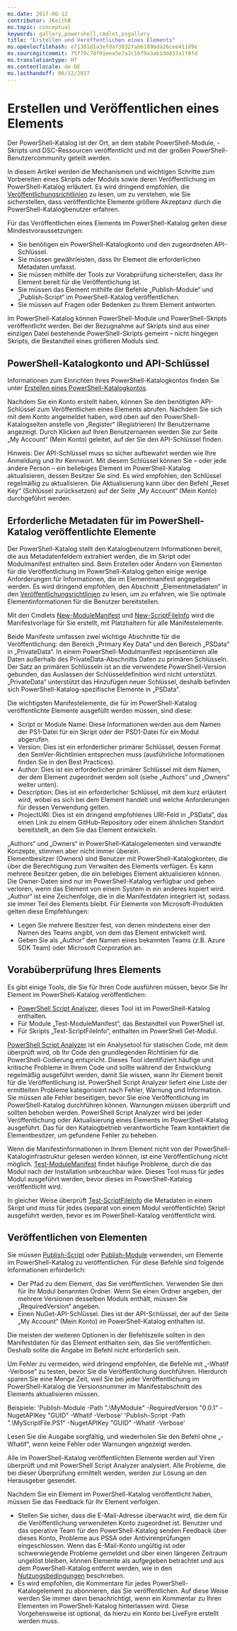 ```yaml
---
ms.date: 2017-06-12
contributor: JKeithB
ms.topic: conceptual
keywords: gallery,powershell,cmdlet,psgallery
title: "Erstellen und Veröffentlichen eines Elements"
ms.openlocfilehash: e71381d1a3efda73832fab6189bda26cee411d9e
ms.sourcegitcommit: 75f70c7df01eea5e7a2c16f9a3ab1dd437a1f8fd
ms.translationtype: HT
ms.contentlocale: de-DE
ms.lasthandoff: 06/12/2017
---
```

<a id="creating-and-publishing-an-item" class="xliff"></a>
# Erstellen und Veröffentlichen eines Elements 
Der PowerShell-Katalog ist der Ort, an dem stabile PowerShell-Module, -Skripts und DSC-Ressourcen veröffentlicht und mit der großen PowerShell-Benutzercommunity geteilt werden.    

In diesem Artikel werden die Mechanismen und wichtigen Schritte zum Vorbereiten eines Skripts oder Moduls sowie deren Veröffentlichung im PowerShell-Katalog erläutert.
Es wird dringend empfohlen, die [Veröffentlichungsrichtlinien](https://msdn.microsoft.com/en-us/powershell/gallery/psgallery/psgallery-PublishingGuidelines) zu lesen, um zu verstehen, wie Sie sicherstellen, dass veröffentlichte Elemente größere Akzeptanz durch die PowerShell-Katalogbenutzer erfahren. 

Für das Veröffentlichen eines Elements im PowerShell-Katalog gelten diese Mindestvoraussetzungen:

* Sie benötigen ein PowerShell-Katalogkonto und den zugeordneten API-Schlüssel.
* Sie müssen gewährleisten, dass Ihr Element die erforderlichen Metadaten umfasst.
* Sie müssen mithilfe der Tools zur Vorabprüfung sicherstellen, dass Ihr Element bereit für die Veröffentlichung ist.
* Sie müssen das Element mithilfe der Befehle „Publish-Module“ und „Publish-Script“ im PowerShell-Katalog veröffentlichen.
* Sie müssen auf Fragen oder Bedenken zu Ihrem Element antworten.
 
Im PowerShell-Katalog können PowerShell-Module und PowerShell-Skripts veröffentlicht werden. Bei der Bezugnahme auf Skripts sind aus einer einzigen Datei bestehende PowerShell-Skripts gemeint – nicht hingegen Skripts, die Bestandteil eines größeren Moduls sind. 

<a id="powershell-gallery-account-and-api-key" class="xliff"></a>
## PowerShell-Katalogkonto und API-Schlüssel
Informationen zum Einrichten Ihres PowerShell-Katalogkontos finden Sie unter [Erstellen eines PowerShell-Katalogkontos](https://msdn.microsoft.com/en-us/powershell/gallery/psgallery/psgallery_creating_an_account). 

Nachdem Sie ein Konto erstellt haben, können Sie den benötigten API-Schlüssel zum Veröffentlichen eines Elements abrufen.
Nachdem Sie sich mit dem Konto angemeldet haben, wird oben auf den PowerShell-Katalogseiten anstelle von „Register“ (Registrieren) Ihr Benutzername angezeigt. Durch Klicken auf Ihren Benutzernamen werden Sie zur Seite „My Account“ (Mein Konto) geleitet, auf der Sie den API-Schlüssel finden. 

Hinweis: Der API-Schlüssel muss so sicher aufbewahrt werden wie Ihre Anmeldung und Ihr Kennwort. Mit diesem Schlüssel können Sie – oder jede andere Person – ein beliebiges Element im PowerShell-Katalog aktualisieren, dessen Besitzer Sie sind. Es wird empfohlen, den Schlüssel regelmäßig zu aktualisieren. Die Aktualisierung kann über den Befehl „Reset Key“ (Schlüssel zurücksetzen) auf der Seite „My Account“ (Mein Konto) durchgeführt werden.

<a id="required-metadata-for-items-published-to-the-powershell-gallery" class="xliff"></a>
## Erforderliche Metadaten für im PowerShell-Katalog veröffentlichte Elemente

Der PowerShell-Katalog stellt den Katalogbenutzern Informationen bereit, die aus Metadatenfeldern extrahiert werden, die im Skript oder Modulmanifest enthalten sind.
Beim Erstellen oder Ändern von Elementen für die Veröffentlichung im PowerShell-Katalog gelten einige wenige Anforderungen für Informationen, die im Elementmanifest angegeben werden. Es wird dringend empfohlen, den Abschnitt „Elementmetadaten“ in den [Veröffentlichungsrichtlinien](https://msdn.microsoft.com/en-us/powershell/gallery/psgallery/psgallery-PublishingGuidelines) zu lesen, um zu erfahren, wie Sie optimale Elementinformationen für die Benutzer bereitstellen. 

Mit den Cmdlets [New-ModuleManifest](https://msdn.microsoft.com/en-us/powershell/gallery/psget/module/ModuleManifest-Reference) und [New-ScriptFileInfo](https://msdn.microsoft.com/en-us/powershell/gallery/psget/script/psget_new-scriptfileinfo) wird die Manifestvorlage für Sie erstellt, mit Platzhaltern für alle Manifestelemente. 

Beide Manifeste umfassen zwei wichtige Abschnitte für die Veröffentlichung: den Bereich „Primary Key Data“ und den Bereich „PSData“ in „PrivateData“. In einem PowerShell-Modulmanifest repräsentieren alle Daten außerhalb des PrivateData-Abschnitts Daten zu primären Schlüsseln. Der Satz an primären Schlüsseln ist an die verwendete PowerShell-Version gebunden, das Auslassen der Schlüsseldefinition wird nicht unterstützt. „PrivateData“ unterstützt das Hinzufügen neuer Schlüssel, deshalb befinden sich PowerShell-Katalog-spezifische Elemente in „PSData“.


Die wichtigsten Manifestelemente, die für im PowerShell-Katalog veröffentlichte Elemente ausgefüllt werden müssen, sind diese:  

* Script or Module Name: Diese Informationen werden aus dem Namen der PS1-Datei für ein Skript oder der PSD1-Datei für ein Modul abgerufen.
* Version: Dies ist ein erforderlicher primärer Schlüssel, dessen Format den SemVer-Richtlinien entsprechen muss (ausführliche Informationen finden Sie in den Best Practices).
* Author: Dies ist ein erforderlicher primärer Schlüssel mit dem Namen, der dem Element zugeordnet werden soll (siehe „Authors“ und „Owners“ weiter unten).
* Description: Dies ist ein erforderlicher Schlüssel, mit dem kurz erläutert wird, wobei es sich bei dem Element handelt und welche Anforderungen für dessen Verwendung gelten.
* ProjectURI: Dies ist ein dringend empfohlenes URI-Feld in „PSData“, das einen Link zu einem GitHub-Repository oder einem ähnlichen Standort bereitstellt, an dem Sie das Element entwickeln.

„Authors“ und „Owners“ in PowerShell-Katalogelementen sind verwandte Konzepte, stimmen aber nicht immer überein.  
Elementbesitzer (Owners) sind Benutzer mit PowerShell-Katalogkonten, die über die Berechtigung zum Verwalten des Elements verfügen. Es kann mehrere Besitzer geben, die ein beliebiges Element aktualisieren können. Die Owner-Daten sind nur im PowerShell-Katalog verfügbar und gehen verloren, wenn das Element von einem System in ein anderes kopiert wird. „Author“ ist eine Zeichenfolge, die in die Manifestdaten integriert ist, sodass sie immer Teil des Elements bleibt. Für Elemente von Microsoft-Produkten gelten diese Empfehlungen:

* Legen Sie mehrere Besitzer fest, von denen mindestens einer den Namen des Teams angibt, von dem das Element entwickelt wird. 
* Geben Sie als „Author“ den Namen eines bekannten Teams (z.B. Azure SDK Team) oder Microsoft Corporation an.


<a id="pre-validate-your-item" class="xliff"></a>
## Vorabüberprüfung Ihres Elements

Es gibt einige Tools, die Sie für Ihren Code ausführen müssen, bevor Sie Ihr Element im PowerShell-Katalog veröffentlichen:

* [PowerShell Script Analyzer](https://www.powershellgallery.com/packages/PSScriptAnalyzer/), dieses Tool ist im PowerShell-Katalog enthalten.
* Für Module „Test-ModuleManifest“, das Bestandteil von PowerShell ist.
* Für Skripts „Test-ScriptFileInfo“, enthalten im PowerShell Get-Modul.

[PowerShell Script Analyzer](https://www.powershellgallery.com/packages/PSScriptAnalyzer/) ist ein Analysetool für statischen Code, mit dem überprüft wird, ob Ihr Code den grundlegenden Richtlinien für die PowerShell-Codierung entspricht. Dieses Tool identifiziert häufige und kritische Probleme in Ihrem Code und sollte während der Entwicklung regelmäßig ausgeführt werden, damit Sie wissen, wann Ihr Element bereit für die Veröffentlichung ist. PowerShell Script Analyzer liefert eine Liste der ermittelten Probleme kategorisiert nach Fehler, Warnung und Information. Sie müssen alle Fehler beseitigen, bevor Sie eine Veröffentlichung im PowerShell-Katalog durchführen können. Warnungen müssen überprüft und sollten behoben werden.
PowerShell Script Analyzer wird bei jeder Veröffentlichung oder Aktualisierung eines Elements im PowerShell-Katalog ausgeführt. Das für den Katalogbetrieb verantwortliche Team kontaktiert die Elementbesitzer, um gefundene Fehler zu beheben. 

Wenn die Manifestinformationen in Ihrem Element nicht von der PowerShell-Kataloginfrastruktur gelesen werden können, ist eine Veröffentlichung nicht möglich. 
[Test-ModuleManifest](https://msdn.microsoft.com/en-us/powershell/reference/5.1/microsoft.powershell.core/test-modulemanifest) findet häufige Probleme, durch die das Modul nach der Installation unbrauchbar wäre. Dieses Tool muss für jedes Modul ausgeführt werden, bevor dieses im PowerShell-Katalog veröffentlicht wird. 

In gleicher Weise überprüft [Test-ScriptFileInfo](https://msdn.microsoft.com/en-us/powershell/gallery/psget/script/psget_test-scriptfileinfo) die Metadaten in einem Skript und muss für jedes (separat von einem Modul veröffentlichte) Skript ausgeführt werden, bevor es im PowerShell-Katalog veröffentlicht wird. 


<a id="publishing-items" class="xliff"></a>
## Veröffentlichen von Elementen

Sie müssen [Publish-Script](https://msdn.microsoft.com/en-us/powershell/gallery/psget/script/psget_publish-script) oder [Publish-Module](https://msdn.microsoft.com/en-us/powershell/gallery/psget/module/psget_publish-module) verwenden, um Elemente im PowerShell-Katalog zu veröffentlichen.
Für diese Befehle sind folgende Informationen erforderlich: 

* Der Pfad zu dem Element, das Sie veröffentlichen. Verwenden Sie den für Ihr Modul benannten Ordner. Wenn Sie einen Ordner angeben, der mehrere Versionen desselben Moduls enthält, müssen Sie „RequiredVersion“ angeben.
* Einen NuGet-API-Schlüssel. Dies ist der API-Schlüssel, der auf der Seite „My Account“ (Mein Konto) im PowerShell-Katalog enthalten ist.

Die meisten der weiteren Optionen in der Befehlszeile sollten in den Manifestdaten für das Element enthalten sein, das Sie veröffentlichen. Deshalb sollte die Angabe im Befehl nicht erforderlich sein. 

Um Fehler zu vermeiden, wird dringend empfohlen, die Befehle mit „-Whatif -Verbose“ zu testen, bevor Sie die Veröffentlichung durchführen. Hierdurch sparen Sie eine Menge Zeit, weil Sie bei jeder Veröffentlichung im PowerShell-Katalog die Versionsnummer im Manifestabschnitt des Elements aktualisieren müssen. 

Beispiele: 'Publish-Module -Path ".\MyModule" -RequiredVersion "0.0.1" -NugetAPIKey "GUID" -Whatif -Verbose' 'Publish-Script -Path ".\MyScriptFile.PS1" -NugetAPIKey "GUID" -Whatif -Verbose'

Lesen Sie die Ausgabe sorgfältig, und wiederholen Sie den Befehl ohne „-Whatif“, wenn keine Fehler oder Warnungen angezeigt werden.

Alle im PowerShell-Katalog veröffentlichten Elemente werden auf Viren überprüft und mit PowerShell Script Analyzer analysiert. Alle Probleme, die bei dieser Überprüfung ermittelt werden, werden zur Lösung an den Herausgeber gesendet.  

Nachdem Sie ein Element im PowerShell-Katalog veröffentlicht haben, müssen Sie das Feedback für Ihr Element verfolgen.

* Stellen Sie sicher, dass die E-Mail-Adresse überwacht wird, die dem für die Veröffentlichung verwendeten Konto zugeordnet ist.
Benutzer und das operative Team für den PowerShell-Katalog senden Feedback über dieses Konto, Probleme aus PSSA oder Antivirenprüfungen eingeschlossen.
Wenn das E-Mail-Konto ungültig ist oder schwerwiegende Probleme gemeldet und über einen längeren Zeitraum ungelöst bleiben, können Elemente als aufgegeben betrachtet und aus dem PowerShell-Katalog entfernt werden, wie in den [Nutzungsbedingungen](https://www.powershellgallery.com/policies/Terms) beschrieben.  
* Es wird empfohlen, die Kommentare für jedes PowerShell-Katalogelement zu abonnieren, das Sie veröffentlichen. Auf diese Weise werden Sie immer dann benachrichtigt, wenn ein Kommentar zu Ihren Elementen im PowerShell-Katalog hinterlassen wird. Diese Vorgehensweise ist optional, da hierzu ein Konto bei LiveFyre erstellt werden muss.     


